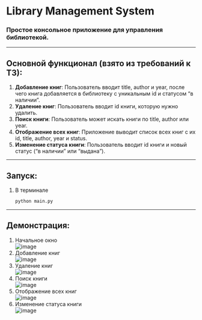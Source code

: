 # Library Management System

### Простое консольное приложение для управления библиотекой. 
---
## Основной функционал (взято из требований к ТЗ):
1. **Добавление книг**: Пользователь вводит title, author и year, после чего книга добавляется в библиотеку с уникальным id и статусом “в наличии”.
2. **Удаление книг**: Пользователь вводит id книги, которую нужно удалить.
3. **Поиск книги**: Пользователь может искать книги по title, author или year.
4. **Отображение всех книг**: Приложение выводит список всех книг с их id, title, author, year и status.
5. **Изменение статуса книги**: Пользователь вводит id книги и новый статус (“в наличии” или “выдана”).
---
## Запуск:
1. В терминале
   ```bash
   python main.py
---
## Демонстрация:
1. Начальное окно\
![image](https://github.com/user-attachments/assets/f617215d-03aa-41bf-bfde-33ee79c36bc3)
2. Добавление книг\
![image](https://github.com/user-attachments/assets/dec4ccda-120b-4dc3-a4b1-31e583d22c95)
3. Удаление книг\
![image](https://github.com/user-attachments/assets/4b4300d8-7396-4493-bffb-e55d90724b4a)
4. Поиск книги\
![image](https://github.com/user-attachments/assets/5bc2f5cc-7a2a-492c-91c5-94a7382dcec2)
5. Отображение всех книг\
![image](https://github.com/user-attachments/assets/9e178c25-6ae9-439e-826b-41c65d1d8911)
6. Изменение статуса книги\
![image](https://github.com/user-attachments/assets/918dede6-7dcd-41d0-81e2-198d6ad5559b)
